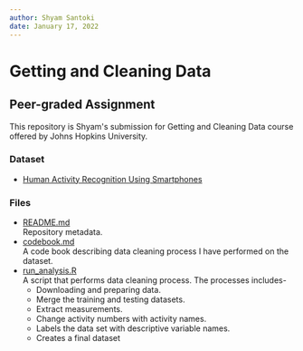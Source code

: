 ```yaml
---
author: Shyam Santoki
date: January 17, 2022
---
```


# Getting and Cleaning Data

## Peer-graded Assignment

This repository is Shyam's submission for Getting and Cleaning Data course offered by Johns Hopkins University. 

### Dataset

- [Human Activity Recognition Using Smartphones](http://archive.ics.uci.edu/ml/datasets/Human+Activity+Recognition+Using+Smartphones)

### Files

-	[README.md](README.md)\
	Repository metadata.
-	[codebook.md](codebook.md)\
	A code book describing data cleaning process I have performed on the dataset.
-	[run_analysis.R](run_analysis.R)\
	A script that performs data cleaning process. The processes includes-
  	- Downloading and preparing data.
  	- Merge the training and testing datasets.
  	- Extract measurements.
  	- Change activity numbers with activity names.
  	- Labels the data set with descriptive variable names.
  	- Creates a final dataset
